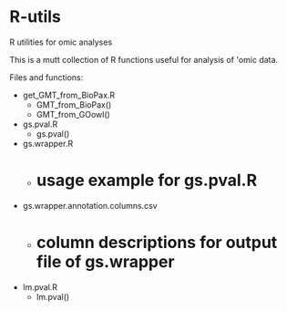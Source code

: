 # R-utils
R utilities for omic analyses

This is a mutt collection of R functions useful for analysis of 'omic data.

Files and functions:

* get_GMT_from_BioPax.R
  * GMT_from_BioPax()
  * GMT_from_GOowl()
* gs.pval.R
  * gs.pval()
* gs.wrapper.R
  * # usage example for gs.pval.R
* gs.wrapper.annotation.columns.csv
  * # column descriptions for output file of gs.wrapper
* lm.pval.R
  * lm.pval()

